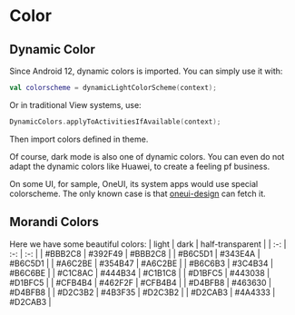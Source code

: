# Color

## Dynamic Color

Since Android 12, dynamic colors is imported. You can simply use it with:

```kotlin
val colorscheme = dynamicLightColorScheme(context);
```

Or in traditional View systems, use:

```kotlin
DynamicColors.applyToActivitiesIfAvailable(context);
```

Then import colors defined in theme.

Of course, dark mode is also one of dynamic colors. You can even do not adapt the dynamic colors like Huawei, to create a feeling pf business.

On some UI, for sample, OneUI, its system apps would use special colorscheme. The only known case is that [oneui-design](https://github.com/OneUIProject/oneui-design) can fetch it.

## Morandi Colors

Here we have some beautiful colors:
| light | dark | half-transparent |
| :-: | :-: | :-: |
| #BBB2C8 | #392F49 | #BBB2C8 |
| #B6C5D1 | #343E4A | #B6C5D1 |
| #A6C2BE | #354B47 | #A6C2BE |
| #B6C6B3 | #3C4B34 | #B6C6BE |
| #C1C8AC | #444B34 | #C1B1C8 |
| #D1BFC5 | #443038 | #D1BFC5 |
| #CFB4B4 | #462F2F | #CFB4B4 |
| #D4BFB8 | #463630 | #D4BFB8 |
| #D2C3B2 | #4B3F35 | #D2C3B2 |
| #D2CAB3 | #4A4333 | #D2CAB3 |
